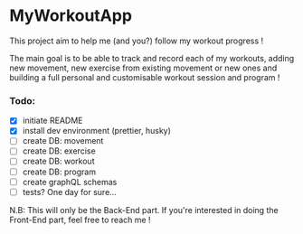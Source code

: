 # MyWorkoutApp

This project aim to help me (and you?) follow my workout progress !

The main goal is to be able to track and record each of my workouts, adding new movement, new exercise from 
existing movement or new ones and building a full personal and customisable workout session and program ! 

### Todo:
- [x] initiate README
- [x] install dev environment (prettier, husky)
- [ ] create DB: movement
- [ ] create DB: exercise
- [ ] create DB: workout
- [ ] create DB: program
- [ ] create graphQL schemas
- [ ] tests? One day for sure...

N.B: This will only be the Back-End part. If you're interested in doing the Front-End part, feel free to reach me !
